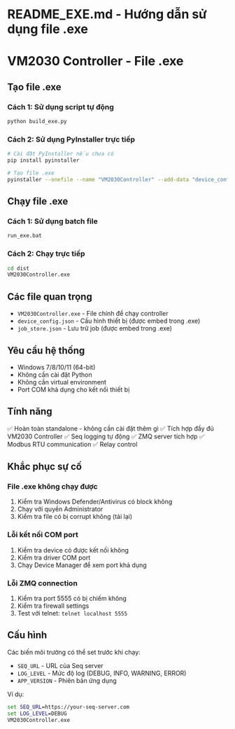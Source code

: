 # README_EXE.md - Hướng dẫn sử dụng file .exe

# VM2030 Controller - File .exe

## Tạo file .exe

### Cách 1: Sử dụng script tự động

```bash
python build_exe.py
```

### Cách 2: Sử dụng PyInstaller trực tiếp

```bash
# Cài đặt PyInstaller nếu chưa có
pip install pyinstaller

# Tạo file .exe
pyinstaller --onefile --name "VM2030Controller" --add-data "device_config.json;." --add-data "job_store.json;." controller.py
```

## Chạy file .exe

### Cách 1: Sử dụng batch file

```bash
run_exe.bat
```

### Cách 2: Chạy trực tiếp

```bash
cd dist
VM2030Controller.exe
```

## Các file quan trọng

- `VM2030Controller.exe` - File chính để chạy controller
- `device_config.json` - Cấu hình thiết bị (được embed trong .exe)
- `job_store.json` - Lưu trữ job (được embed trong .exe)

## Yêu cầu hệ thống

- Windows 7/8/10/11 (64-bit)
- Không cần cài đặt Python
- Không cần virtual environment
- Port COM khả dụng cho kết nối thiết bị

## Tính năng

✅ Hoàn toàn standalone - không cần cài đặt thêm gì
✅ Tích hợp đầy đủ VM2030 Controller
✅ Seq logging tự động
✅ ZMQ server tích hợp
✅ Modbus RTU communication
✅ Relay control

## Khắc phục sự cố

### File .exe không chạy được

1. Kiểm tra Windows Defender/Antivirus có block không
2. Chạy với quyền Administrator
3. Kiểm tra file có bị corrupt không (tải lại)

### Lỗi kết nối COM port

1. Kiểm tra device có được kết nối không
2. Kiểm tra driver COM port
3. Chạy Device Manager để xem port khả dụng

### Lỗi ZMQ connection

1. Kiểm tra port 5555 có bị chiếm không
2. Kiểm tra firewall settings
3. Test với telnet: `telnet localhost 5555`

## Cấu hình

Các biến môi trường có thể set trước khi chạy:

- `SEQ_URL` - URL của Seq server
- `LOG_LEVEL` - Mức độ log (DEBUG, INFO, WARNING, ERROR)
- `APP_VERSION` - Phiên bản ứng dụng

Ví dụ:

```cmd
set SEQ_URL=https://your-seq-server.com
set LOG_LEVEL=DEBUG
VM2030Controller.exe
```
